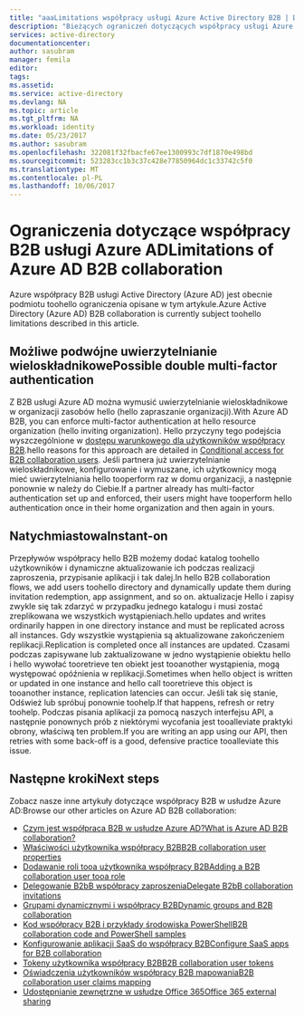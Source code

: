 ```yaml
---
title: "aaaLimitations współpracy usługi Azure Active Directory B2B | Dokumentacja firmy Microsoft"
description: "Bieżących ograniczeń dotyczących współpracy usługi Azure Active Directory B2B"
services: active-directory
documentationcenter: 
author: sasubram
manager: femila
editor: 
tags: 
ms.assetid: 
ms.service: active-directory
ms.devlang: NA
ms.topic: article
ms.tgt_pltfrm: NA
ms.workload: identity
ms.date: 05/23/2017
ms.author: sasubram
ms.openlocfilehash: 322081f32fbacfe67ee1300993c7df1870e498bd
ms.sourcegitcommit: 523283cc1b3c37c428e77850964dc1c33742c5f0
ms.translationtype: MT
ms.contentlocale: pl-PL
ms.lasthandoff: 10/06/2017
---
```

# <a name="limitations-of-azure-ad-b2b-collaboration"></a><span data-ttu-id="814a3-103">Ograniczenia dotyczące współpracy B2B usługi Azure AD</span><span class="sxs-lookup"><span data-stu-id="814a3-103">Limitations of Azure AD B2B collaboration</span></span>
<span data-ttu-id="814a3-104">Azure współpracy B2B usługi Active Directory (Azure AD) jest obecnie podmiotu toohello ograniczenia opisane w tym artykule.</span><span class="sxs-lookup"><span data-stu-id="814a3-104">Azure Active Directory (Azure AD) B2B collaboration is currently subject toohello limitations described in this article.</span></span>

## <a name="possible-double-multi-factor-authentication"></a><span data-ttu-id="814a3-105">Możliwe podwójne uwierzytelnianie wieloskładnikowe</span><span class="sxs-lookup"><span data-stu-id="814a3-105">Possible double multi-factor authentication</span></span>
<span data-ttu-id="814a3-106">Z B2B usługi Azure AD można wymusić uwierzytelnianie wieloskładnikowe w organizacji zasobów hello (hello zapraszanie organizacji).</span><span class="sxs-lookup"><span data-stu-id="814a3-106">With Azure AD B2B, you can enforce multi-factor authentication at hello resource organization (hello inviting organization).</span></span> <span data-ttu-id="814a3-107">Hello przyczyny tego podejścia wyszczególnione w [dostępu warunkowego dla użytkowników współpracy B2B](active-directory-b2b-mfa-instructions.md).</span><span class="sxs-lookup"><span data-stu-id="814a3-107">hello reasons for this approach are detailed in [Conditional access for B2B collaboration users](active-directory-b2b-mfa-instructions.md).</span></span> <span data-ttu-id="814a3-108">Jeśli partnera już uwierzytelnianie wieloskładnikowe, konfigurowanie i wymuszane, ich użytkownicy mogą mieć uwierzytelniania hello tooperform raz w domu organizacji, a następnie ponownie w należy do Ciebie.</span><span class="sxs-lookup"><span data-stu-id="814a3-108">If a partner already has multi-factor authentication set up and enforced, their users might have tooperform hello authentication once in their home organization and then again in yours.</span></span>

## <a name="instant-on"></a><span data-ttu-id="814a3-109">Natychmiastowa</span><span class="sxs-lookup"><span data-stu-id="814a3-109">Instant-on</span></span>
<span data-ttu-id="814a3-110">Przepływów współpracy hello B2B możemy dodać katalog toohello użytkowników i dynamiczne aktualizowanie ich podczas realizacji zaproszenia, przypisanie aplikacji i tak dalej.</span><span class="sxs-lookup"><span data-stu-id="814a3-110">In hello B2B collaboration flows, we add users toohello directory and dynamically update them during invitation redemption, app assignment, and so on.</span></span> <span data-ttu-id="814a3-111">aktualizacje Hello i zapisy zwykle się tak zdarzyć w przypadku jednego katalogu i musi zostać zreplikowana we wszystkich wystąpieniach.</span><span class="sxs-lookup"><span data-stu-id="814a3-111">hello updates and writes ordinarily happen in one directory instance and must be replicated across all instances.</span></span> <span data-ttu-id="814a3-112">Gdy wszystkie wystąpienia są aktualizowane zakończeniem replikacji.</span><span class="sxs-lookup"><span data-stu-id="814a3-112">Replication is completed once all instances are updated.</span></span> <span data-ttu-id="814a3-113">Czasami podczas zapisywane lub zaktualizowane w jedno wystąpienie obiektu hello i hello wywołać tooretrieve ten obiekt jest tooanother wystąpienia, mogą występować opóźnienia w replikacji.</span><span class="sxs-lookup"><span data-stu-id="814a3-113">Sometimes when hello object is written or updated in one instance and hello call tooretrieve this object is tooanother instance, replication latencies can occur.</span></span> <span data-ttu-id="814a3-114">Jeśli tak się stanie, Odśwież lub spróbuj ponownie toohelp.</span><span class="sxs-lookup"><span data-stu-id="814a3-114">If that happens, refresh or retry toohelp.</span></span> <span data-ttu-id="814a3-115">Podczas pisania aplikacji za pomocą naszych interfejsu API, a następnie ponownych prób z niektórymi wycofania jest tooalleviate praktyki obrony, właściwą ten problem.</span><span class="sxs-lookup"><span data-stu-id="814a3-115">If you are writing an app using our API, then retries with some back-off is a good, defensive practice tooalleviate this issue.</span></span>

## <a name="next-steps"></a><span data-ttu-id="814a3-116">Następne kroki</span><span class="sxs-lookup"><span data-stu-id="814a3-116">Next steps</span></span>

<span data-ttu-id="814a3-117">Zobacz nasze inne artykuły dotyczące współpracy B2B w usłudze Azure AD:</span><span class="sxs-lookup"><span data-stu-id="814a3-117">Browse our other articles on Azure AD B2B collaboration:</span></span>

* [<span data-ttu-id="814a3-118">Czym jest współpraca B2B w usłudze Azure AD?</span><span class="sxs-lookup"><span data-stu-id="814a3-118">What is Azure AD B2B collaboration?</span></span>](active-directory-b2b-what-is-azure-ad-b2b.md)
* [<span data-ttu-id="814a3-119">Właściwości użytkownika współpracy B2B</span><span class="sxs-lookup"><span data-stu-id="814a3-119">B2B collaboration user properties</span></span>](active-directory-b2b-user-properties.md)
* [<span data-ttu-id="814a3-120">Dodawanie roli tooa użytkownika współpracy B2B</span><span class="sxs-lookup"><span data-stu-id="814a3-120">Adding a B2B collaboration user tooa role</span></span>](active-directory-b2b-add-guest-to-role.md)
* [<span data-ttu-id="814a3-121">Delegowanie B2bB współpracy zaproszenia</span><span class="sxs-lookup"><span data-stu-id="814a3-121">Delegate B2bB collaboration invitations</span></span>](active-directory-b2b-delegate-invitations.md)
* [<span data-ttu-id="814a3-122">Grupami dynamicznymi i współpracy B2B</span><span class="sxs-lookup"><span data-stu-id="814a3-122">Dynamic groups and B2B collaboration</span></span>](active-directory-b2b-dynamic-groups.md)
* [<span data-ttu-id="814a3-123">Kod współpracy B2B i przykłady środowiska PowerShell</span><span class="sxs-lookup"><span data-stu-id="814a3-123">B2B collaboration code and PowerShell samples</span></span>](active-directory-b2b-code-samples.md)
* [<span data-ttu-id="814a3-124">Konfigurowanie aplikacji SaaS do współpracy B2B</span><span class="sxs-lookup"><span data-stu-id="814a3-124">Configure SaaS apps for B2B collaboration</span></span>](active-directory-b2b-configure-saas-apps.md)
* [<span data-ttu-id="814a3-125">Tokeny użytkownika współpracy B2B</span><span class="sxs-lookup"><span data-stu-id="814a3-125">B2B collaboration user tokens</span></span>](active-directory-b2b-user-token.md)
* [<span data-ttu-id="814a3-126">Oświadczenia użytkowników współpracy B2B mapowania</span><span class="sxs-lookup"><span data-stu-id="814a3-126">B2B collaboration user claims mapping</span></span>](active-directory-b2b-claims-mapping.md)
* [<span data-ttu-id="814a3-127">Udostępnianie zewnętrzne w usłudze Office 365</span><span class="sxs-lookup"><span data-stu-id="814a3-127">Office 365 external sharing</span></span>](active-directory-b2b-o365-external-user.md)
